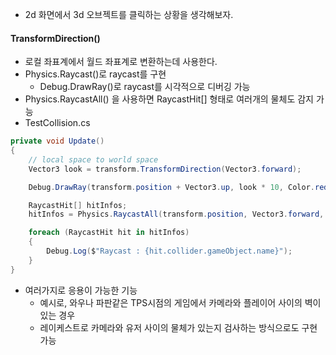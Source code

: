 - 2d 화면에서 3d 오브젝트를 클릭하는 상황을 생각해보자.

#### TransformDirection()
- 로컬 좌표계에서 월드 좌표계로 변환하는데 사용한다.
- Physics.Raycast()로 raycast를 구현
	- Debug.DrawRay()로 raycast를 시각적으로 디버깅 가능
- Physics.RaycastAll() 을 사용하면 RaycastHit[] 형태로 여러개의 물체도 감지 가능
- TestCollision.cs
```cs
private void Update()
{
    // local space to world space
    Vector3 look = transform.TransformDirection(Vector3.forward); 

    Debug.DrawRay(transform.position + Vector3.up, look * 10, Color.red);

    RaycastHit[] hitInfos;
    hitInfos = Physics.RaycastAll(transform.position, Vector3.forward, 10);

    foreach (RaycastHit hit in hitInfos)
    {
        Debug.Log($"Raycast : {hit.collider.gameObject.name}");
    }
}
```
- 여러가지로 응용이 가능한 기능
	- 예시로, 와우나 파판같은 TPS시점의 게임에서 카메라와 플레이어 사이의 벽이 있는 경우
	- 레이케스트로 카메라와 유저 사이의 물체가 있는지 검사하는 방식으로도 구현 가능